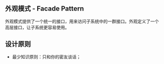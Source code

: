 ## 外观模式 - Facade Pattern

外观模式提供了一个统一的接口，用来访问子系统中的一群接口。外观定义了一个高层接口，让子系统更容易使用。

## 设计原则

- 最少知识原则：只和你的密友谈话；
